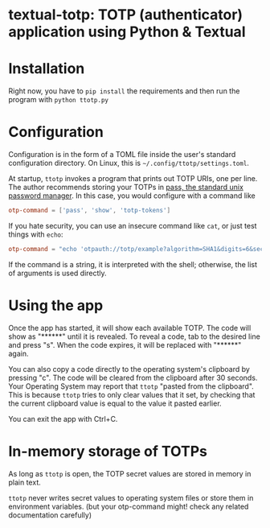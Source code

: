 <!--
SPDX-FileCopyrightText: 2023 Jeff Epler

SPDX-License-Identifier: MIT
-->

# textual-totp: TOTP (authenticator) application using Python & Textual

# Installation

Right now, you have to `pip install` the requirements and then run the program with
`python ttotp.py`

# Configuration

Configuration is in the form of a TOML file inside the user's standard configuration
directory. On Linux, this is `~/.config/ttotp/settings.toml`.

At startup, `ttotp` invokes a program that prints out TOTP URIs, one per line.
The author recommends storing your TOTPs in
[pass, the standard unix password manager](https://www.passwordstore.org/).
In this case, you would configure with a command like
```toml
otp-command = ['pass', 'show', 'totp-tokens']
```

If you hate security, you can use an insecure command like `cat`, or just test things with `echo`:
```toml
otp-command = "echo 'otpauth://totp/example?algorithm=SHA1&digits=6&secret=IHACDTJ2TFCSLUJLMSHYDBD74FS7OY5B'"
```

If the command is a string, it is interpreted with the shell; otherwise, the list of arguments is used directly.

# Using the app

Once the app has started, it will show each available TOTP. The code will show as "\*\*\*\*\*\*" until it is revealed.
To reveal a code, tab to the desired line and press "s".
When the code expires, it will be replaced with "\*\*\*\*\*\*" again.

You can also copy a code directly to the operating system's clipboard by pressing "c".
The code will be cleared from the clipboard after 30 seconds.
Your Operating System may report that `ttotp` "pasted from the clipboard".
This is because `ttotp` tries to only clear values that it set,
by checking that the current clipboard value is equal to the value it pasted earlier.

You can exit the app with Ctrl+C.

# In-memory storage of TOTPs
As long as `ttotp` is open, the TOTP secret values are stored in memory in plain text.

`ttotp` never writes secret values to operating system files or store them in environment variables.
(but your otp-command might! check any related documentation carefully)
